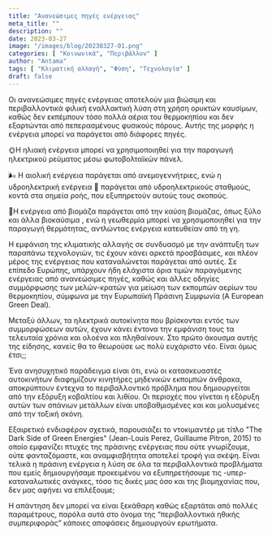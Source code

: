 ```yaml
---
title: "Ανανεώσιμες πηγές ενέργειας"
meta_title: ""
description: ""
date: 2023-03-27
image: "/images/blog/20230327-01.png"
categories: [ "Κοινωνικά", "Περιβάλλον" ]
author: "Antama"
tags: [ "Κλιματική αλλαγή", "Φύση", "Τεχνολογία" ]
draft: false
---
```


Οι ανανεώσιμες πηγές ενέργειας αποτελούν μια βιώσιμη και περιβαλλοντικά φιλική εναλλακτική λύση στη χρήση ορυκτών
καυσίμων, καθώς δεν εκπέμπουν τόσο πολλά αέρια του θερμοκηπίου και δεν εξαρτώνται από πεπερασμένους φυσικούς πόρους.
Αυτής της μορφής η ενέργεια μπορεί να παράγεται από διάφορες πηγές.

🌞Η ηλιακή ενέργεια μπορεί να χρησιμοποιηθεί για την παραγωγή ηλεκτρικού ρεύματος μέσω φωτοβολταϊκών πάνελ.

🌬 Η αιολική ενέργεια παράγεται από ανεμογεννήτριες, ενώ η υδροηλεκτρική ενέργεια 🌊 παράγεται από υδροηλεκτρικούς
σταθμούς, κοντά στα σημεία ροής, που εξυπηρετούν αυτούς τους σκοπούς.

🌿Η ενέργεια από βιομάζα παράγεται από την καύση βιομάζας, όπως ξύλο και άλλα βιοκαύσιμα , ενώ η γεωθερμία μπορεί να
χρησιμοποιηθεί για την παραγωγή θερμότητας, αντλώντας ενέργεια κατευθείαν από τη γη.

Η εμφάνιση της κλιματικής αλλαγής σε συνδυασμό με την ανάπτυξη των παραπάνω τεχνολογιών, τις έχουν κάνει αρκετά
προσβάσιμες, και πλέον μέρος της ενέργειας που καταναλώνεται παράγεται από αυτές.
Σε επίπεδο Ευρώπης, υπάρχουν ήδη ελάχιστα όρια τιμών παραγόμενης ενέργειας από ανανεώσιμες πηγές, καθώς και άλλες
οδηγίες συμμόρφωσης των μελών-κρατών για μείωση των εκπομπών αερίων του θερμοκηπίου, σύμφωνα με την Ευρωπαϊκή Πράσινη
Συμφωνία (A European Green Deal).

Μεταξύ άλλων, τα ηλεκτρικά αυτοκίνητα που βρίσκονται εντός των συμμορφώσεων αυτών, έχουν κάνει έντονα την εμφάνιση τους
τα τελευταία χρόνια και ολοένα και πληθαίνουν.
Στο πρώτο άκουσμα αυτής της είδησης, κανείς θα το θεωρούσε ως πολύ ευχάριστο νέο.
Είναι όμως έτσι;;

Ένα ανησυχητικό παράδειγμα είναι ότι, ενώ οι κατασκευαστές αυτοκινήτων διαφημίζουν κινητήρες μηδενικών εκπομπών άνθρακα,
αποκρύπτουν έντεχνα το περιβαλλοντικό πρόβλημα που δημιουργείται από την εξόρυξη κοβαλτίου και λιθίου.
Οι περιοχές που γίνεται η εξόρυξη αυτών των σπάνιων μετάλλων είναι υποβαθμισμένες και και μολυσμένες από την τοξική
σκόνη.

Εξαιρετικό ενδιαφέρον σχετικά, παρουσιάζει το ντοκιμαντέρ με τίτλο "The Dark Side of Green Energies" (Jean-Louis Perez,
Guillaume Pitron, 2015) το οποίο εμφανίζει πτυχές της πράσινης ενέργειας που ούτε γνωρίζουμε, ούτε φανταζόμαστε, και
αναμφισβήτητα αποτελεί τροφή για σκέψη.
Είναι τελικά η πράσινη ενέργεια η λύση σε όλα τα περιβαλλοντικά προβλήματα που εμείς δημιουργήσαμε προκειμένου να
εξυπηρετήσουμε τις -υπερ-καταναλωτικές ανάγκες, τόσο τις δικές μας όσο και της βιομηχανίας που, δεν μας αφήνει να
επιλέξουμε;

Η απάντηση δεν μπορεί να είναι ξεκάθαρη καθώς εξαρτάται από πολλές παραμέτρους, παρόλα αυτά στο όνομα της
“περιβαλλοντικά ηθικής συμπεριφοράς” κάποιες αποφάσεις δημιουργούν ερωτήματα.
